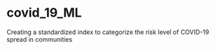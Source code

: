 # covid_19_ML
Creating a standardized index to categorize the risk level of COVID-19 spread in communities
